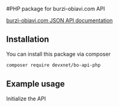 #PHP package for burzi-obiavi.com API

[burzi-obiavi.com JSON API documentation](https://documenter.getpostman.com/view/17578164/2s9Y5SW5Us#cde58389-c1f6-484a-b156-a08fd7c6a752)

## Installation

You can install this package via composer 

```bash
composer require devxnet/bo-api-php
```

## Example usage

Initialize the API

```php

```
